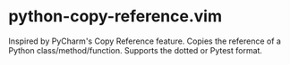 # python-copy-reference.vim
Inspired by PyCharm's Copy Reference feature. Copies the reference of a Python class/method/function. Supports the dotted or Pytest format.
